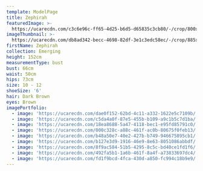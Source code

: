 ```yaml
---
template: ModelPage
title: Zephirah
featuredImage: >-
  https://ucarecdn.com/c3c6e96c-ff65-4d25-b6d5-d65835c3cb80/-/crop/800x492/0,0/-/preview/
imageThumbnail: >-
  https://ucarecdn.com/db8ad342-becc-4698-82df-3e1c3edc58ec/-/crop/885x1202/371,313/-/preview/
firstName: Zephirah
collection: Emerging
height: 152cm
measurementType: bust
bust: 66cm
waist: 50cm
hips: 73cm
size: 10 - 12
shoeSize: '6'
hair: Dark Brown
eyes: Brown
imagePortfolio:
  - image: 'https://ucarecdn.com/dae0f152-62bd-4c11-a332-1622e5c7109b/'
  - image: 'https://ucarecdn.com/c5da4a0f-87e5-455b-b109-a9c1b5c7d1ba/'
  - image: 'https://ucarecdn.com/18ea8688-5a47-4118-bec1-e95fd85791c0/'
  - image: 'https://ucarecdn.com/000c328c-a88c-461f-ac0b-80675f0feb13/'
  - image: 'https://ucarecdn.com/b48a50e7-40e2-427b-b749-946675895cb1/'
  - image: 'https://ucarecdn.com/b127e3d9-1916-46e9-8e63-8051086abbdf/'
  - image: 'https://ucarecdn.com/8f9ac584-51b5-4295-8c5c-bd40ce1fd1f6/'
  - image: 'https://ucarecdn.com/492fa5b1-1a6b-461f-8a4f-a73833697dc4/'
  - image: 'https://ucarecdn.com/fd1f9bcd-4fca-430d-a850-fc994c18b9e9/'
---
```


